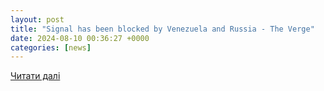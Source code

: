```yaml
---
layout: post
title: "Signal has been blocked by Venezuela and Russia - The Verge"
date: 2024-08-10 00:36:27 +0000
categories: [news]
---
```


[Читати далі](https://www.theverge.com/2024/8/9/24217008/signal-blocked-venezuela-russia)
